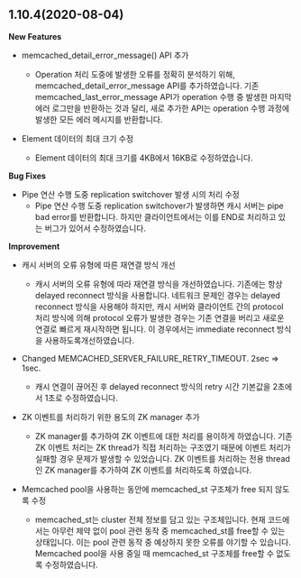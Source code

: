 ## 1.10.4(2020-08-04)

**New Features**

- memcached_detail_error_message() API 추가
  - Operation 처리 도중에 발생한 오류를 정확히 분석하기 위해, memcached_detail_error_message API를 추가하였습니다. 기존 memcached_last_error_message API가 operation 수행 중 발생한 마지막 에러 로그만을 반환하는 것과 달리, 새로 추가한 API는 operation 수행 과정에 발생한 모든 에러 메시지를 반환합니다.

- Element 데이터의 최대 크기 수정
  - Element 데이터의 최대 크기를 4KB에서 16KB로 수정하였습니다.

**Bug Fixes**

- Pipe 연산 수행 도중 replication switchover 발생 시의 처리 수정
  - Pipe 연산 수행 도중 replication switchover가 발생하면 캐시 서버는 pipe bad error를 반환합니다. 하지만 클라이언트에서는 이를 END로 처리하고 있는 버그가 있어서 수정하였습니다.
  
**Improvement**

- 캐시 서버의 오류 유형에 따른 재연결 방식 개선
  - 캐시 서버의 오류 유형에 따라 재연결 방식을 개선하였습니다. 기존에는 항상 delayed reconnect 방식을 사용합니다. 네트워크 문제인 경우는 delayed reconnect 방식을 사용해야 하지만, 캐시 서버와 클라이언트 간의 protocol 처리 방식에 의해 protocol 오류가 발생한 경우는 기존 연결을 버리고 새로운 연결로 빠르게 재시작하면 됩니다. 이 경우에서는 immediate reconnect 방식을 사용하도록개선하였습니다.  

- Changed MEMCACHED_SERVER_FAILURE_RETRY_TIMEOUT. 2sec => 1sec.
  - 캐시 연결이 끊어진 후 delayed reconnect 방식의 retry 시간 기본값을 2초에서 1초로 수정하였습니다.

- ZK 이벤트를 처리하기 위한 용도의 ZK manager 추가
  - ZK manager를 추가하여 ZK 이벤트에 대한 처리를 용이하게 하였습니다. 기존 ZK 이벤트 처리는 ZK thread가 직접 처리하는 구조였기 때문에 이벤트 처리가 실패할 경우 문제가 발생할 수 있었습니다. ZK 이벤트를 처리하는 전용 thread인 ZK manager를 추가하여 ZK 이벤트를 처리하도록 하였습니다.
- Memcached pool을 사용하는 동안에 memcached_st 구조체가 free 되지 않도록 수정
  - memcached_st는 cluster 전체 정보를 담고 있는 구조체입니다. 현재 코드에서는 아무런 제약 없이 pool 관련 동작 중 memcached_st를 free할 수 있는 상태입니다. 이는 pool 관련 동작 중 예상하지 못한 오류를 야기할 수 있습니다. Memcached pool을 사용 중일 때 memcached_st 구조체를 free할 수 없도록 수정하였습니다.

